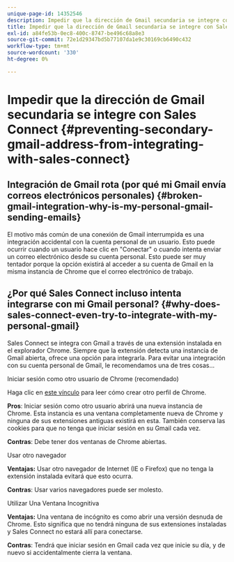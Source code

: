 ```yaml
---
unique-page-id: 14352546
description: Impedir que la dirección de Gmail secundaria se integre con Sales Connect - Marketo Docs - Documentación del producto
title: Impedir que la dirección de Gmail secundaria se integre con Sales Connect
exl-id: a84fe53b-0ec8-400c-8747-be496c68a8e3
source-git-commit: 72e1d29347bd5b77107da1e9c30169cb6490c432
workflow-type: tm+mt
source-wordcount: '330'
ht-degree: 0%

---
```


# Impedir que la dirección de Gmail secundaria se integre con Sales Connect {#preventing-secondary-gmail-address-from-integrating-with-sales-connect}

## Integración de Gmail rota (por qué mi Gmail envía correos electrónicos personales) {#broken-gmail-integration-why-is-my-personal-gmail-sending-emails}

El motivo más común de una conexión de Gmail interrumpida es una integración accidental con la cuenta personal de un usuario. Esto puede ocurrir cuando un usuario hace clic en &quot;Conectar&quot; o cuando intenta enviar un correo electrónico desde su cuenta personal. Esto puede ser muy tentador porque la opción existirá al acceder a su cuenta de Gmail en la misma instancia de Chrome que el correo electrónico de trabajo.

## ¿Por qué Sales Connect incluso intenta integrarse con mi Gmail personal? {#why-does-sales-connect-even-try-to-integrate-with-my-personal-gmail}

Sales Connect se integra con Gmail a través de una extensión instalada en el explorador Chrome. Siempre que la extensión detecta una instancia de Gmail abierta, ofrece una opción para integrarla. Para evitar una integración con su cuenta personal de Gmail, le recomendamos una de tres cosas...

Iniciar sesión como otro usuario de Chrome (recomendado)

Haga clic en [este vínculo](https://support.google.com/chrome/answer/2364824?hl=en) para leer cómo crear otro perfil de Chrome.

**Pros**: Iniciar sesión como otro usuario abrirá una nueva instancia de Chrome. Esta instancia es una ventana completamente nueva de Chrome y ninguna de sus extensiones antiguas existirá en esta. También conserva las cookies para que no tenga que iniciar sesión en su Gmail cada vez.

**Contras**: Debe tener dos ventanas de Chrome abiertas.

Usar otro navegador

**Ventajas:** Usar otro navegador de Internet (IE o Firefox) que no tenga la extensión instalada evitará que esto ocurra.

**Contras**: Usar varios navegadores puede ser molesto.

Utilizar Una Ventana Incognitiva

**Ventajas:** Una ventana de incógnito es como abrir una versión desnuda de Chrome. Esto significa que no tendrá ninguna de sus extensiones instaladas y Sales Connect no estará allí para conectarse.

**Contras**: Tendrá que iniciar sesión en Gmail cada vez que inicie su día, y de nuevo si accidentalmente cierra la ventana.
